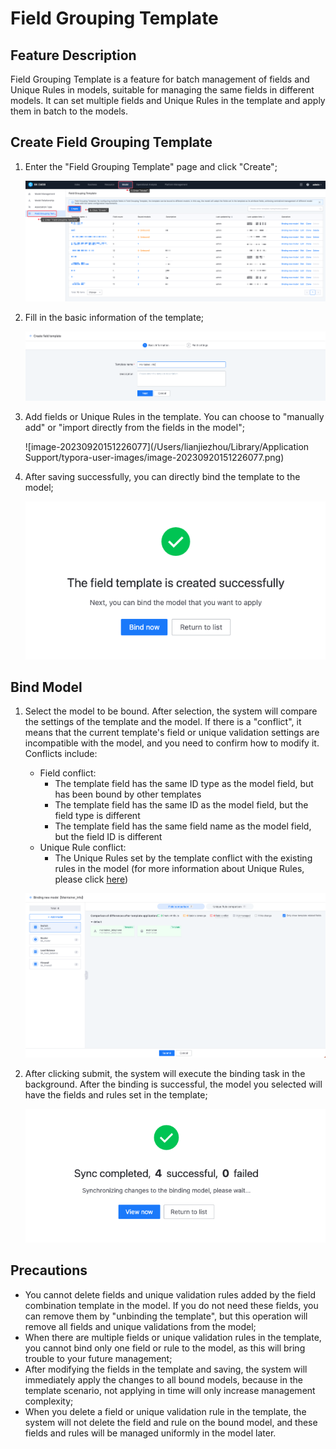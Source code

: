 # Field Grouping Template

## Feature Description

Field Grouping Template is a feature for batch management of fields and Unique Rules in models, suitable for managing the same fields in different models. It can set multiple fields and Unique Rules in the template and apply them in batch to the models.

## Create Field Grouping Template

1. Enter the "Field Grouping Template" page and click "Create";

   ![image-20230920125528211](./media/FieldGroupingTemplate_1.png)

2. Fill in the basic information of the template;

   ![image-20230920144200148](./media/FieldGroupingTemplate_2.png)

3. Add fields or Unique Rules in the template. You can choose to "manually add" or "import directly from the fields in the model";

   ![image-20230920151226077](/Users/lianjiezhou/Library/Application Support/typora-user-images/image-20230920151226077.png)

   

4. After saving successfully, you can directly bind the template to the model;

   ![image-20230920151553829](./media/FieldGroupingTemplate_4.png)

## Bind Model

1. Select the model to be bound. After selection, the system will compare the settings of the template and the model. If there is a "conflict", it means that the current template's field or unique validation settings are incompatible with the model, and you need to confirm how to modify it. Conflicts include:

   - Field conflict:
     - The template field has the same ID type as the model field, but has been bound by other templates
     - The template field has the same ID as the model field, but the field type is different
     - The template field has the same field name as the model field, but the field ID is different
   - Unique Rule conflict:
     - The Unique Rules set by the template conflict with the existing rules in the model (for more information about Unique Rules, please click [here](https://github.com/TencentBlueKing/bk-cmdb/issues/5240))

   ![image-20230920144200148](./media/FieldGroupingTemplate_5.png)

2. After clicking submit, the system will execute the binding task in the background. After the binding is successful, the model you selected will have the fields and rules set in the template;

   ![image-20230920151717735](./media/FieldGroupingTemplate_6.png)

## Precautions

- You cannot delete fields and unique validation rules added by the field combination template in the model. If you do not need these fields, you can remove them by "unbinding the template", but this operation will remove all fields and unique validations from the model;
- When there are multiple fields or unique validation rules in the template, you cannot bind only one field or rule to the model, as this will bring trouble to your future management;
- After modifying the fields in the template and saving, the system will immediately apply the changes to all bound models, because in the template scenario, not applying in time will only increase management complexity;
- When you delete a field or unique validation rule in the template, the system will not delete the field and rule on the bound model, and these fields and rules will be managed uniformly in the model later.